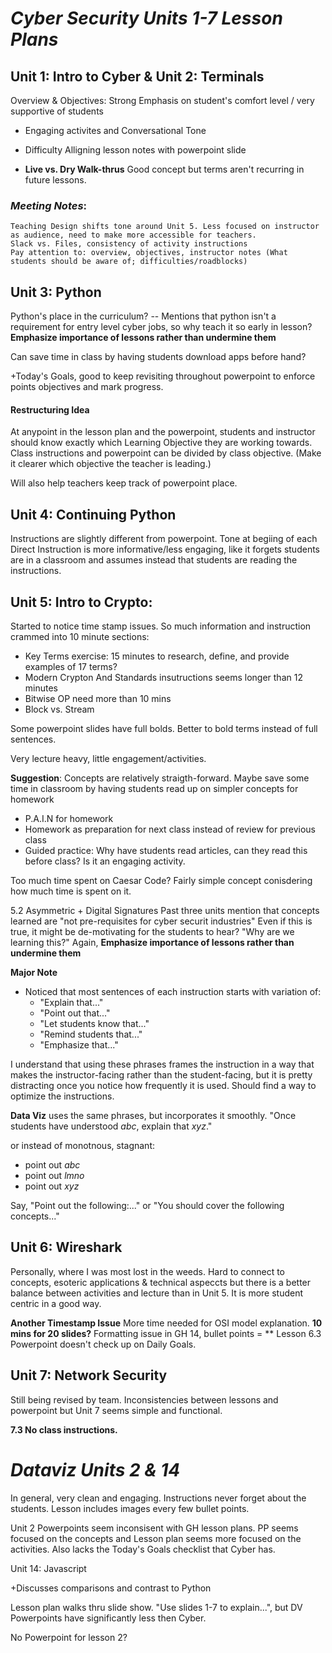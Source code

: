 # _**Cyber Security Units 1-7 Lesson Plans**_

## **Unit 1: Intro to Cyber & Unit 2: Terminals**


Overview & Objectives: Strong Emphasis on student's comfort level  / very supportive of students 

* Engaging activites and Conversational Tone 

 * Difficulty Alligning lesson notes with powerpoint slide

 * **Live vs. Dry Walk-thrus** Good concept but terms  aren't recurring in future lessons. 



### _Meeting Notes_:
    Teaching Design shifts tone around Unit 5. Less focused on instructor as audience, need to make more accessible for teachers. 
    Slack vs. Files, consistency of activity instructions 
    Pay attention to: overview, objectives, instructor notes (What students should be aware of; difficulties/roadblocks)

## **Unit 3: Python**
Python's place in the curriculum? -- Mentions that python isn't a requirement for entry level cyber jobs, so why teach it so early in lesson? **Emphasize importance of lessons rather than undermine them**

Can save time in class by having students download apps before hand? 

+Today's Goals, good to keep revisiting throughout powerpoint to enforce points objectives and mark progress.

#### **Restructuring Idea**
At anypoint in the lesson plan and the powerpoint, students and instructor should know exactly which Learning Objective they are working towards. Class instructions and powerpoint can be divided by  class objective. (Make it clearer which objective the teacher is leading.)

Will also help teachers keep track of powerpoint place. 

## **Unit 4: Continuing Python**
Instructions are slightly different from powerpoint.
Tone at begiing of each Direct Instruction is more informative/less engaging, like it forgets students are in a classroom and assumes instead that students are reading the instructions.  

## **Unit 5: Intro to Crypto**:
Started to notice time stamp issues. So much information and instruction crammed into 10 minute sections:
- Key Terms exercise: 15 minutes to research, define, and provide examples of 17 terms?
- Modern Crypton And Standards insutructions seems longer than 12 minutes 
- Bitwise OP need more than 10 mins
- Block vs. Stream 

Some powerpoint slides have full bolds. Better to bold terms instead of full sentences.

Very lecture heavy, little engagement/activities.

**Suggestion**: Concepts are relatively straigth-forward. Maybe save some time in classroom by having students read up on simpler concepts for homework 
   - P.A.I.N for homework
   -  Homework as preparation for next class instead of review for previous class
   - Guided practice: Why have students read articles, can they read this before class? Is it an engaging activity.

Too much time spent on Caesar Code? Fairly simple concept conisdering how much time is spent on it. 

5.2 Asymmetric + Digital Signatures
Past three units mention that concepts learned are "not pre-requisites for cyber securit industries"
Even if this is true, it might be de-motivating for the students to hear? "Why are we learning this?" Again, **Emphasize importance of lessons rather than undermine them**


**Major Note**
- Noticed that most sentences of each instruction starts with variation of: 
    - "Explain that..."
    - "Point out that..."
    - "Let students know that..."
    - "Remind students that..."
    - "Emphasize that..." 

I understand that using these phrases frames the instruction in a way that makes the instructor-facing rather than the student-facing, but it is pretty distracting once you notice how frequently it is used. Should find a way to optimize the instructions.  

**Data Viz** uses the same phrases, but incorporates it smoothly. "Once students have understood _abc_, explain that _xyz_." 


or instead of monotnous, stagnant:                      

- point out _abc_
- point out _lmno_
- point out _xyz_

Say, "Point out the following:..." or "You should cover the following concepts..." 


## **Unit 6: Wireshark**
Personally, where I was most lost in the weeds. Hard to connect to concepts, esoteric applications & technical aspeccts  but there is a better balance between activities and lecture than in Unit 5. It is more student centric in a good way. 

**Another Timestamp Issue** 
More time needed for OSI model explanation. **10 mins for 20 slides?**
Formatting issue in GH 14, bullet points = **
Lesson 6.3 Powerpoint doesn't check up on Daily Goals. 


## **Unit 7: Network Security**

Still being revised by team. Inconsistencies between lessons and powerpoint but Unit 7 seems simple and functional. 

**7.3 No class instructions.** 




# _**Dataviz Units 2 & 14**_

In general, very clean and engaging. Instructions never forget about the students. Lesson includes images every few bullet points. 

Unit 2 Powerpoints seem inconsisent with GH lesson plans. PP seems focused on the concepts and Lesson plan seems more focused on the activities. Also lacks the Today's Goals checklist  that Cyber has. 

Unit 14: Javascript

+Discusses comparisons and contrast to Python

Lesson plan walks thru slide show. "Use slides 1-7 to explain...", but DV Powerpoints have significantly less then Cyber. 

No Powerpoint for lesson 2? 
